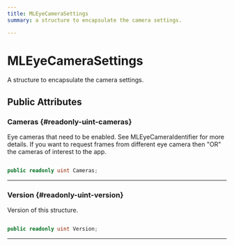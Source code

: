 ```yaml
---
title: MLEyeCameraSettings
summary: a structure to encapsulate the camera settings. 

---
```


# MLEyeCameraSettings




A structure to encapsulate the camera settings.   





## Public Attributes

### Cameras {#readonly-uint-cameras}

Eye cameras that need to be enabled. See MLEyeCameraIdentifier for more details. If you want to request frames from different eye camera then "OR" the cameras of interest to the app. 

```csharp

public readonly uint Cameras;

```






-----------

### Version {#readonly-uint-version}

Version of this structure. 

```csharp

public readonly uint Version;

```






-----------

